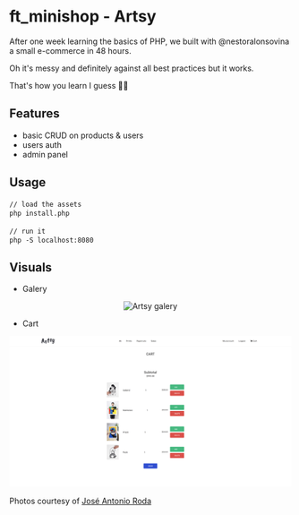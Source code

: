 # ft_minishop - Artsy

After one week learning the basics of PHP, we built with @nestoralonsovina a small e-commerce in 48 hours.

Oh it's messy and definitely against all best practices but it works.

That's how you learn I guess 🤷‍♂️


## Features
- basic CRUD on products & users
- users auth
- admin panel


## Usage

```
// load the assets
php install.php

// run it
php -S localhost:8080
```

## Visuals
- Galery
<p align="center">
  <img src="./resources/galery.png" alt="Artsy galery" width="738">
</p>

- Cart
<p align="center">
  <img src="./resources/cart.png" alt="Artsy cart" width="738">
</p>

Photos courtesy of [José Antonio Roda](https://josearoda.bigcartel.com)